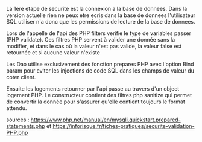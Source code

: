 La 1ere etape de securite est la connexion a la base de donnees. Dans la version actuelle rien ne peux etre ecris dans la base de donnees l'utilisateur SQL utiliser n'a donc que les permissions de lecture de la base de donnees.

Lors de l'appelle de l'api des PHP filters verifie le type de variables passer (PHP validate). Ces filtres PHP servent à valider une donnée sans la modifier, et dans le cas où la valeur n'est pas valide, la valeur false est retournée et si aucune valeur n'existe

Les Dao utilise exclusivement des fonction prepares PHP avec l'option Bind param pour eviter les injections de code SQL dans les champs de valeur du coter client.

Ensuite les logements retourner par l'api passe au travers d'un object logement PHP. Le constructeur contient des filtres php sanitize qui permet de convertir la donnée pour s'assurer qu'elle contient toujours le format attendu.

sources : https://www.php.net/manual/en/mysqli.quickstart.prepared-statements.php et https://inforisque.fr/fiches-pratiques/securite-validation-PHP.php
